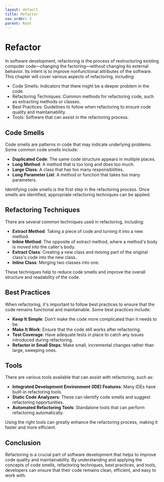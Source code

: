 ```yaml
---
layout: default
title: Refactor
nav_order: 3
parent: Root
---
```


# Refactor

In software development, refactoring is the process of restructuring existing computer code—changing the factoring—without changing its external behavior. Its intent is to improve nonfunctional attributes of the software. This chapter will cover various aspects of refactoring, including:

- Code Smells: Indicators that there might be a deeper problem in the code.
- Refactoring Techniques: Common methods for refactoring code, such as extracting methods or classes.
- Best Practices: Guidelines to follow when refactoring to ensure code quality and maintainability.
- Tools: Software that can assist in the refactoring process.

## Code Smells

Code smells are patterns in code that may indicate underlying problems. Some common code smells include:

- **Duplicated Code**: The same code structure appears in multiple places.
- **Long Method**: A method that is too long and does too much.
- **Large Class**: A class that has too many responsibilities.
- **Long Parameter List**: A method or function that takes too many parameters.

Identifying code smells is the first step in the refactoring process. Once smells are identified, appropriate refactoring techniques can be applied.

## Refactoring Techniques

There are several common techniques used in refactoring, including:

- **Extract Method**: Taking a piece of code and turning it into a new method.
- **Inline Method**: The opposite of extract method, where a method's body is moved into the caller's body.
- **Extract Class**: Creating a new class and moving part of the original class's code into the new class.
- **Inline Class**: Merging two classes into one.

These techniques help to reduce code smells and improve the overall structure and readability of the code.

## Best Practices

When refactoring, it's important to follow best practices to ensure that the code remains functional and maintainable. Some best practices include:

- **Keep It Simple**: Don't make the code more complicated than it needs to be.
- **Make It Work**: Ensure that the code still works after refactoring.
- **Test Coverage**: Have adequate tests in place to catch any issues introduced during refactoring.
- **Refactor in Small Steps**: Make small, incremental changes rather than large, sweeping ones.

## Tools

There are various tools available that can assist with refactoring, such as:

- **Integrated Development Environment (IDE) Features**: Many IDEs have built-in refactoring tools.
- **Static Code Analyzers**: These can identify code smells and suggest refactoring opportunities.
- **Automated Refactoring Tools**: Standalone tools that can perform refactoring automatically.

Using the right tools can greatly enhance the refactoring process, making it faster and more efficient.

## Conclusion

Refactoring is a crucial part of software development that helps to improve code quality and maintainability. By understanding and applying the concepts of code smells, refactoring techniques, best practices, and tools, developers can ensure that their code remains clean, efficient, and easy to work with.